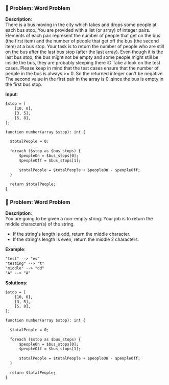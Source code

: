 
### 🚧 Problem: Word Problem

**Description**:  
There is a bus moving in the city which takes and drops some people at each bus stop.
You are provided with a list (or array) of integer pairs. Elements of each pair represent the number of people that get on the bus (the first item) and the number of people that get off the bus (the second item) at a bus stop.
Your task is to return the number of people who are still on the bus after the last bus stop (after the last array). Even though it is the last bus stop, the bus might not be empty and some people might still be inside the bus, they are probably sleeping there :D
Take a look on the test cases.
Please keep in mind that the test cases ensure that the number of people in the bus is always >= 0. So the returned integer can't be negative.
The second value in the first pair in the array is 0, since the bus is empty in the first bus stop.

**Input**:
```txt
$stop = [
    [10, 0],
    [3, 5],
    [5, 8],
];

function number(array $stop): int {
  
  $totalPeople = 0;
  
  foreach ($stop as $bus_stops) {
      $peopleOn = $bus_stops[0];
      $peopleOff = $bus_stops[1];
    
      $totalPeople = $totalPeople + $peopleOn - $peopleOff;
  }
  
  return $totalPeople;
}
```

### 🚧 Problem: Word Problem

**Description**:  
You are going to be given a non-empty string. Your job is to return the middle character(s) of the string.

- If the string's length is odd, return the middle character.
- If the string's length is even, return the middle 2 characters.

**Example**:
```txt
"test" --> "es"
"testing" --> "t"
"middle" --> "dd"
"A" --> "A"
```

**Solutions**:
```txt
$stop = [
    [10, 0],
    [3, 5],
    [5, 8],
];

function number(array $stop): int {
  
  $totalPeople = 0;
  
  foreach ($stop as $bus_stops) {
      $peopleOn = $bus_stops[0];
      $peopleOff = $bus_stops[1];
    
      $totalPeople = $totalPeople + $peopleOn - $peopleOff;
  }
  
  return $totalPeople;
}
```
